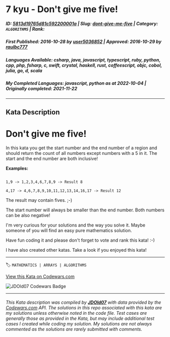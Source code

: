 # 7 kyu - Don't give me five!

##### **ID**: [5813d19765d81c592200001a](https://www.codewars.com/kata/5813d19765d81c592200001a) | **Slug**: [dont-give-me-five](https://www.codewars.com/kata/5813d19765d81c592200001a) | **Category**: `ALGORITHMS` | **Rank**: <span style="color:white">7 kyu</span>

##### **First Published**: 2016-10-28 ***by*** [user5036852](https://www.codewars.com/users/user5036852) | **Approved**: 2016-10-29 ***by*** [raulbc777](https://www.codewars.com/users/raulbc777)

##### **Languages Available**: csharp, java, javascript, typescript, ruby, python, cpp, php, fsharp, c, swift, crystal, haskell, rust, coffeescript, objc, cobol, julia, go, d, scala

##### **My Completed Languages**: javascript, python ***as at*** 2022-10-04 | **Originally completed**: 2021-11-22

---

## Kata Description


# Don't give me five!



In this kata you get the start number and the end number of a region and should return the count of all numbers except numbers with a 5 in it. The start and the end number are both inclusive!



**Examples:**



```

1,9 -> 1,2,3,4,6,7,8,9 -> Result 8

4,17 -> 4,6,7,8,9,10,11,12,13,14,16,17 -> Result 12

```



The result may contain fives. ;-)<br>

The start number will always be smaller than the end number. Both numbers can be also negative!



I'm very curious for your solutions and the way you solve it. Maybe someone of you will find an easy pure mathematics solution.



Have fun coding it and please don't forget to vote and rank this kata! :-) 



I have also created other katas. Take a look if you enjoyed this kata!



---


🏷 `MATHEMATICS | ARRAYS | ALGORITHMS`


[View this Kata on Codewars.com](https://www.codewars.com/kata/5813d19765d81c592200001a)

![](https://www.codewars.com/users/jdold07/badges/large "JDOld07 Codewars Badge")

---

###### *This Kata description was compiled by [**JDOld07**](https://tpstech.dev) with data provided by the [Codewars.com](https://www.codewars.com) API.  The solutions in this repo associated with this kata are my solutions unless otherwise noted in the code file.  Test cases are generally those as provided in the Kata, but may include additional test cases I created while coding my solution.  My solutions are not always commented as the solutions are rarely submitted with comments.*

